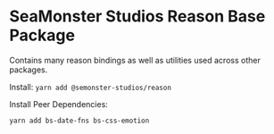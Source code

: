 # SeaMonster Studios Reason Base Package

Contains many reason bindings as well as utilities used across other packages.

Install:
`yarn add @semonster-studios/reason`


Install Peer Dependencies:

`yarn add bs-date-fns bs-css-emotion`